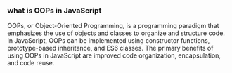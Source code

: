### what is OOPs in JavaScript
OOPs, or Object-Oriented Programming, is a programming paradigm that emphasizes the use of objects and classes to organize and structure code. In JavaScript, OOPs can be implemented using constructor functions, prototype-based inheritance, and ES6 classes. The primary benefits of using OOPs in JavaScript are improved code organization, encapsulation, and code reuse.
